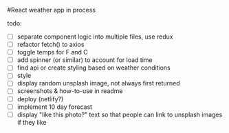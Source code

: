 #React weather app in process 

todo:
- [ ] separate component logic into multiple files, use redux
- [ ] refactor fetch() to axios
- [ ] toggle temps for F and C
- [ ] add spinner (or similar) to account for load time
- [ ] find api or create styling based on weather conditions
- [ ] style
- [ ] display random unsplash image, not always first returned
- [ ] screenshots & how-to-use in readme
- [ ] deploy (netlify?)
- [ ] implement 10 day forecast
- [ ] display "like this photo?" text so that people can link to unsplash images if they like